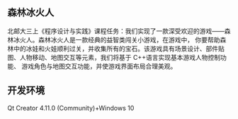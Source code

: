 ## 森林冰火人
北邮大三上《程序设计与实践》课程任务：我们实现了一款深受欢迎的游戏——森林冰火人。森林冰火人是一款经典的益智类闯关小游戏，在游戏中，
你要帮助森林中的冰娃和火娃顺利过关，并收集所有的宝石。该游戏具有场景设计、部件贴图、人物移动、地图交互等元素，我们将基于 C++语言实现基本游戏人物控制功能、
游戏角色与地图交互功能，并使游戏界面布局合理美观。
## 开发环境
Qt Creator 4.11.0 (Community)+Windows 10
